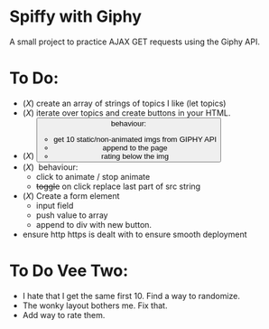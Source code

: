 # Spiffy with Giphy
A small project to practice AJAX GET requests using the Giphy API.


# To Do:
* (_X_) create an array of strings of topics I like (let topics)
* (_X_) iterate over topics and create buttons in your HTML.
* (_X_) <button> behaviour: 
    - get 10 static/non-animated imgs from GIPHY API
    - append to the page
    - rating below the img
* (_X_) <img> behaviour:
    - click to animate / stop animate
    - ~~toggle~~ on click replace last part of src string
* (_X_) Create a form element
    - input field
    - push value to array
    - append to div with new button.
* ensure http https is dealt with to ensure smooth deployment

# To Do Vee Two:
* I hate that I get the same first 10. Find a way to randomize. 
* The wonky layout bothers me. Fix that. 
* Add way to rate them.

